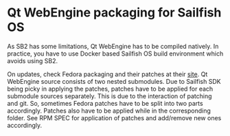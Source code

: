 # Qt WebEngine packaging for Sailfish OS

As SB2 has some limitations, Qt WebEngine has to be compiled natively. In practice, 
you have to use Docker based Sailfish OS build environment which avoids using SB2.

On updates, check Fedora packaging and their patches at their
[site](https://src.fedoraproject.org/rpms/qt5-qtwebengine/tree/rawhide).
Qt WebEngine source consists of two nested submodules.  Due to
Sailfish SDK being picky in applying the patches, patches have to be
applied for each submodule sources separately. This is due to the
interaction of patching and git. So, sometimes Fedora patches have to
be split into two parts accordingly. Patches also have to be applied
while in the corresponding folder. See RPM SPEC for application of
patches and add/remove new ones accordingly.
